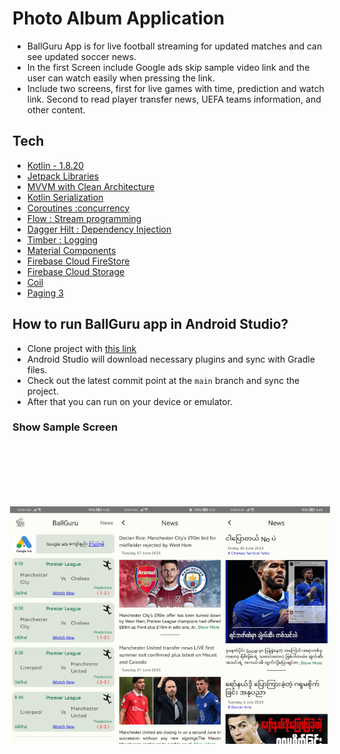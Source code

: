# Photo Album Application
+ BallGuru App is for live football streaming for updated matches and can see updated soccer news.
+ In the first Screen include Google ads skip sample video link and the user can watch easily when pressing the link.
+ Include two screens, first for live games with time, prediction and watch link. Second to read player transfer news, UEFA teams information, and other content.

## Tech

- [Kotlin - 1.8.20](https://kotlinlang.org/docs/releases.html#release-details)
- [Jetpack Libraries](https://developer.android.com/jetpack)
- [MVVM with Clean Architecture](https://developer.android.com/topic/architecture)
- [Kotlin Serialization](https://kotlinlang.org/docs/serialization.html)
- [Coroutines :concurrency](https://developer.android.com/kotlin/coroutines)
- [Flow : Stream programming](https://developer.android.com/kotlin/flow)
- [Dagger Hilt : Dependency Injection](https://developer.android.com/training/dependency-injection/hilt-android)
- [Timber : Logging](https://github.com/JakeWharton/timber)
- [Material Components](https://developer.android.com/design/ui/mobile/guides/components/material-overview)
- [Firebase Cloud FireStore](https://firebase.google.com/docs/firestore)
- [Firebase Cloud Storage](https://firebase.google.com/docs/storage)
- [Coil](https://github.com/coil-kt/coil)
- [Paging 3](https://developer.android.com/topic/libraries/architecture/paging/v3-overview)

## How to run BallGuru app in Android Studio?
- Clone project with [this link](https://github.com/ShineThyuZan/BallGuru.git)
- Android Studio will download necessary plugins and sync with Gradle files.
- Check out the latest commit point at the `main` branch and sync the project.
- After that you can run on your device or emulator.

### Show Sample Screen 
<div style="display: flex; justify-content: center; padding: 100px; ">
<img src="https://github.com/ShineThyuZan/BallGuru/blob/master/app/src/main/res/drawable-v24/screen1.jpg" alt="Live Match Screenshot" width="200" height="380">
<img src="https://github.com/ShineThyuZan/BallGuru/blob/master/app/src/main/res/drawable-v24/screen2.jpg" alt="Football News Screenshot" width="200" height="380">
  <img src="https://github.com/ShineThyuZan/BallGuru/blob/master/app/src/main/res/drawable-v24/screen3.jpg" alt="Football News Screenshot2" width="200" height="380">
</div>
